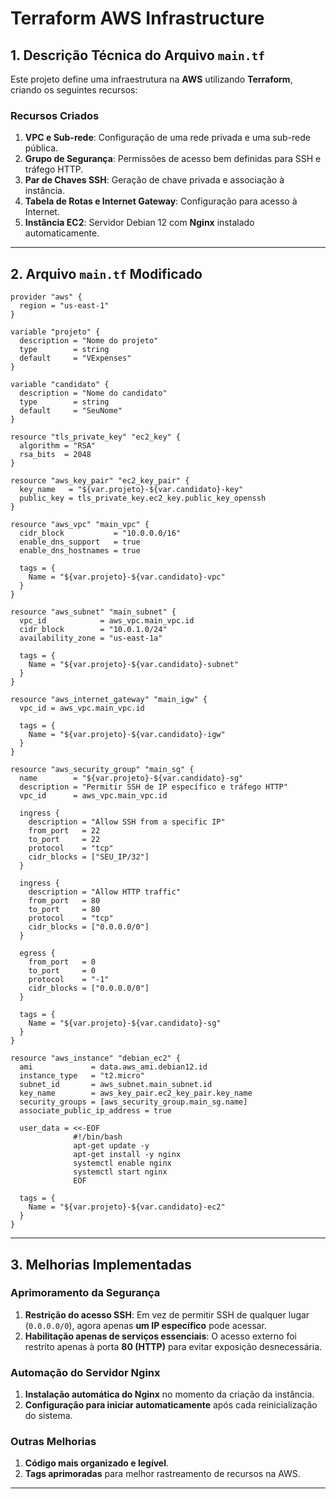 # Terraform AWS Infrastructure

## 1. Descrição Técnica do Arquivo `main.tf`
Este projeto define uma infraestrutura na **AWS** utilizando **Terraform**, criando os seguintes recursos:

### Recursos Criados
1. **VPC e Sub-rede**: Configuração de uma rede privada e uma sub-rede pública.
2. **Grupo de Segurança**: Permissões de acesso bem definidas para SSH e tráfego HTTP.
3. **Par de Chaves SSH**: Geração de chave privada e associação à instância.
4. **Tabela de Rotas e Internet Gateway**: Configuração para acesso à Internet.
5. **Instância EC2**: Servidor Debian 12 com **Nginx** instalado automaticamente.

---

## 2. Arquivo `main.tf` Modificado

```hcl
provider "aws" {
  region = "us-east-1"
}

variable "projeto" {
  description = "Nome do projeto"
  type        = string
  default     = "VExpenses"
}

variable "candidato" {
  description = "Nome do candidato"
  type        = string
  default     = "SeuNome"
}

resource "tls_private_key" "ec2_key" {
  algorithm = "RSA"
  rsa_bits  = 2048
}

resource "aws_key_pair" "ec2_key_pair" {
  key_name   = "${var.projeto}-${var.candidato}-key"
  public_key = tls_private_key.ec2_key.public_key_openssh
}

resource "aws_vpc" "main_vpc" {
  cidr_block           = "10.0.0.0/16"
  enable_dns_support   = true
  enable_dns_hostnames = true

  tags = {
    Name = "${var.projeto}-${var.candidato}-vpc"
  }
}

resource "aws_subnet" "main_subnet" {
  vpc_id            = aws_vpc.main_vpc.id
  cidr_block        = "10.0.1.0/24"
  availability_zone = "us-east-1a"

  tags = {
    Name = "${var.projeto}-${var.candidato}-subnet"
  }
}

resource "aws_internet_gateway" "main_igw" {
  vpc_id = aws_vpc.main_vpc.id

  tags = {
    Name = "${var.projeto}-${var.candidato}-igw"
  }
}

resource "aws_security_group" "main_sg" {
  name        = "${var.projeto}-${var.candidato}-sg"
  description = "Permitir SSH de IP específico e tráfego HTTP"
  vpc_id      = aws_vpc.main_vpc.id

  ingress {
    description = "Allow SSH from a specific IP"
    from_port   = 22
    to_port     = 22
    protocol    = "tcp"
    cidr_blocks = ["SEU_IP/32"]
  }

  ingress {
    description = "Allow HTTP traffic"
    from_port   = 80
    to_port     = 80
    protocol    = "tcp"
    cidr_blocks = ["0.0.0.0/0"]
  }

  egress {
    from_port   = 0
    to_port     = 0
    protocol    = "-1"
    cidr_blocks = ["0.0.0.0/0"]
  }

  tags = {
    Name = "${var.projeto}-${var.candidato}-sg"
  }
}

resource "aws_instance" "debian_ec2" {
  ami             = data.aws_ami.debian12.id
  instance_type   = "t2.micro"
  subnet_id       = aws_subnet.main_subnet.id
  key_name        = aws_key_pair.ec2_key_pair.key_name
  security_groups = [aws_security_group.main_sg.name]
  associate_public_ip_address = true

  user_data = <<-EOF
              #!/bin/bash
              apt-get update -y
              apt-get install -y nginx
              systemctl enable nginx
              systemctl start nginx
              EOF

  tags = {
    Name = "${var.projeto}-${var.candidato}-ec2"
  }
}
```

---

## 3. Melhorias Implementadas

### **Aprimoramento da Segurança**
1. **Restrição do acesso SSH**: Em vez de permitir SSH de qualquer lugar (`0.0.0.0/0`), agora apenas **um IP específico** pode acessar.
2. **Habilitação apenas de serviços essenciais**: O acesso externo foi restrito apenas à porta **80 (HTTP)** para evitar exposição desnecessária.

### **Automação do Servidor Nginx**
1. **Instalação automática do Nginx** no momento da criação da instância.
2. **Configuração para iniciar automaticamente** após cada reinicialização do sistema.

###  **Outras Melhorias**
1. **Código mais organizado e legível**.
2. **Tags aprimoradas** para melhor rastreamento de recursos na AWS.

---

